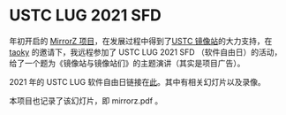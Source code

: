 # USTC LUG 2021 SFD

年初开启的 [MirrorZ 项目](https://mirrorz.org)，在发展过程中得到了[USTC 镜像站](https://mirrors.ustc.edu.cn)的大力支持，在 [taoky](https://github.com/taoky) 的邀请下，我远程参加了 USTC LUG 2021 SFD （软件自由日）的活动，给了一个题为《镜像站与镜像站们》的主题演讲（其实是项目广告）。

2021 年的 USTC LUG 软件自由日链接在[此](https://lug.ustc.edu.cn/wiki/lug/events/sfd/#2021-%E5%B9%B4-sfd)。其中有相关幻灯片以及录像。

本项目也记录了该幻灯片，即 mirrorz.pdf 。
